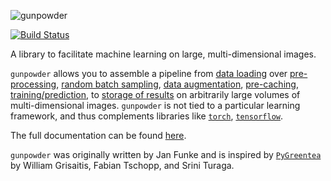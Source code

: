 ![gunpowder](docs/_static/gunpowder.svg)

[![Build Status](https://travis-ci.org/funkey/gunpowder.svg?branch=master)](https://travis-ci.org/funkey/gunpowder)

A library to facilitate machine learning on large, multi-dimensional images.

`gunpowder` allows you to assemble a pipeline from
[data loading](http://funkey.science/gunpowder/api.html#source-nodes)
over
[pre-processing](http://funkey.science/gunpowder/api.html#image-processing-nodes),
[random batch sampling](http://funkey.science/gunpowder/api.html#randomlocation),
[data augmentation](http://funkey.science/gunpowder/api.html#augmentation-nodes),
[pre-caching](http://funkey.science/gunpowder/api.html#precache),
[training/prediction](http://funkey.science/gunpowder/api.html#training-and-prediction-nodes), to
[storage of results](http://funkey.science/gunpowder/api.html#output-nodes)
on arbitrarily large volumes of
multi-dimensional images. `gunpowder` is not tied to a particular learning
framework, and thus complements libraries like
[`torch`](https://pytorch.org/),
[`tensorflow`](https://www.tensorflow.org/).

The full documentation can be found [here](https://funkey.github.io/gunpowder).

`gunpowder` was originally written by Jan Funke and is inspired by
[`PyGreentea`](https://github.com/TuragaLab/PyGreentea) by William Grisaitis,
Fabian Tschopp, and Srini Turaga.
